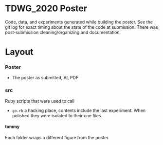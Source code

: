 
# TDWG_2020 Poster

Code, data, and experiments generated while building the poster.  See the git log for exact timing about the state of the code at submission. There was post-submission cleaning/organizing and documentation.

# Layout

### Poster

* The poster as submitted, AI, PDF

### src

Ruby scripts that were used to call 

* `go.rb` a hacking place, contents include the last experiment.  When polished they were isolated to their one files.

#### tommy

Each folder wraps a different figure from the poster.


